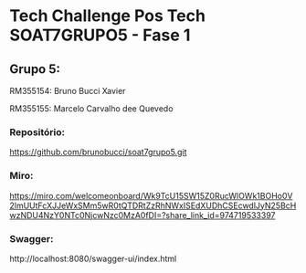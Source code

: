 # Tech Challenge Pos Tech SOAT7GRUPO5 - Fase 1


## Grupo 5:
RM355154: Bruno Bucci Xavier

RM355155: Marcelo Carvalho dee Quevedo

### Repositório:

https://github.com/brunobucci/soat7grupo5.git 

### Miro:

https://miro.com/welcomeonboard/Wk9TcU15SW15Z0RucWlOWk1BOHo0V2lmUUtFcXJJeWxSMm5wR0tQTDRtZzRhNWxISEdXUDhCSEcwdlJyN25BcHwzNDU4NzY0NTc0NjcwNzc0MzA0fDI=?share_link_id=974719533397

### Swagger:

http://localhost:8080/swagger-ui/index.html


